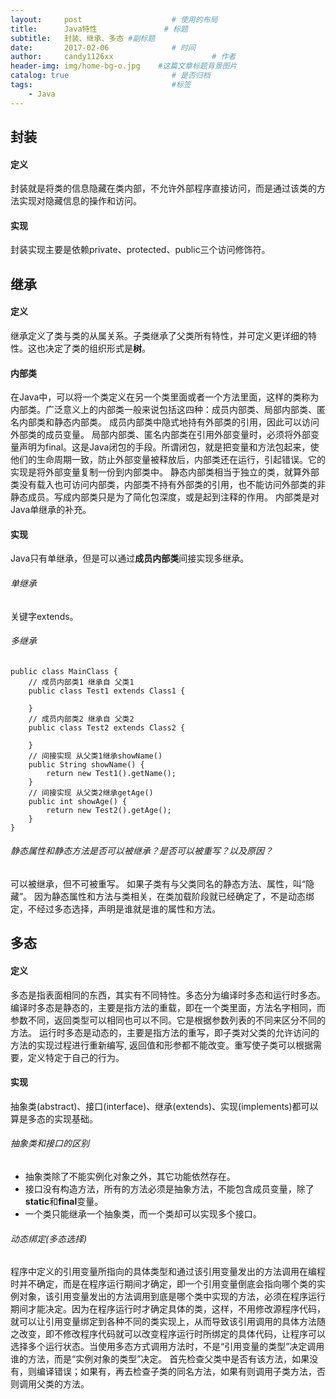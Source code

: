 ```yaml
---
layout:     post                    # 使用的布局
title:      Java特性               # 标题 
subtitle:   封装、继承、多态 #副标题
date:       2017-02-06              # 时间
author:     candy1126xx                      # 作者
header-img: img/home-bg-o.jpg    #这篇文章标题背景图片
catalog: true                       # 是否归档
tags:                               #标签
    - Java
---
```


## 封装

#### 定义
封装就是将类的信息隐藏在类内部，不允许外部程序直接访问，而是通过该类的方法实现对隐藏信息的操作和访问。

#### 实现
封装实现主要是依赖private、protected、public三个访问修饰符。

## 继承

#### 定义
继承定义了类与类的从属关系。子类继承了父类所有特性，并可定义更详细的特性。这也决定了类的组织形式是**树**。

#### 内部类
在Java中，可以将一个类定义在另一个类里面或者一个方法里面，这样的类称为内部类。广泛意义上的内部类一般来说包括这四种：成员内部类、局部内部类、匿名内部类和静态内部类。
成员内部类中隐式地持有外部类的引用，因此可以访问外部类的成员变量。
局部内部类、匿名内部类在引用外部变量时，必须将外部变量声明为final。这是Java闭包的手段。所谓闭包，就是把变量和方法包起来，使他们的生命周期一致，防止外部变量被释放后，内部类还在运行，引起错误。它的实现是将外部变量复制一份到内部类中。
静态内部类相当于独立的类，就算外部类没有载入也可访问内部类，内部类不持有外部类的引用，也不能访问外部类的非静态成员。写成内部类只是为了简化包深度，或是起到注释的作用。
内部类是对Java单继承的补充。

#### 实现
Java只有单继承，但是可以通过**成员内部类**间接实现多继承。

###### 单继承
关键字extends。

###### 多继承
```
public class MainClass {  
    // 成员内部类1 继承自 父类1
    public class Test1 extends Class1 {  

    }  
    // 成员内部类2 继承自 父类2
    public class Test2 extends Class2 {  

    }  
    // 间接实现 从父类1继承showName()
    public String showName() {  
        return new Test1().getName();  
    }  
    // 间接实现 从父类2继承getAge()
    public int showAge() {  
        return new Test2().getAge();  
    }
} 
```

###### 静态属性和静态方法是否可以被继承？是否可以被重写？以及原因？
可以被继承，但不可被重写。
如果子类有与父类同名的静态方法、属性，叫“隐藏”。
因为静态属性和方法与类相关，在类加载阶段就已经确定了，不是动态绑定，不经过多态选择，声明是谁就是谁的属性和方法。

## 多态

#### 定义
多态是指表面相同的东西，其实有不同特性。多态分为编译时多态和运行时多态。
编译时多态是静态的，主要是指方法的重载，即在一个类里面，方法名字相同，而参数不同，返回类型可以相同也可以不同。它是根据参数列表的不同来区分不同的方法。
运行时多态是动态的，主要是指方法的重写，即子类对父类的允许访问的方法的实现过程进行重新编写, 返回值和形参都不能改变。重写使子类可以根据需要，定义特定于自己的行为。

#### 实现
抽象类(abstract)、接口(interface)、继承(extends)、实现(implements)都可以算是多态的实现基础。

###### 抽象类和接口的区别
* 抽象类除了不能实例化对象之外，其它功能依然存在。
* 接口没有构造方法，所有的方法必须是抽象方法，不能包含成员变量，除了**static**和**final**变量。
* 一个类只能继承一个抽象类，而一个类却可以实现多个接口。

###### 动态绑定(多态选择)
程序中定义的引用变量所指向的具体类型和通过该引用变量发出的方法调用在编程时并不确定，而是在程序运行期间才确定，即一个引用变量倒底会指向哪个类的实例对象，该引用变量发出的方法调用到底是哪个类中实现的方法，必须在程序运行期间才能决定。因为在程序运行时才确定具体的类，这样，不用修改源程序代码，就可以让引用变量绑定到各种不同的类实现上，从而导致该引用调用的具体方法随之改变，即不修改程序代码就可以改变程序运行时所绑定的具体代码，让程序可以选择多个运行状态。当使用多态方式调用方法时，不是“引用变量的类型”决定调用谁的方法，而是“实例对象的类型”决定。
首先检查父类中是否有该方法，如果没有，则编译错误；如果有，再去检查子类的同名方法，如果有则调用子类方法，否则调用父类的方法。